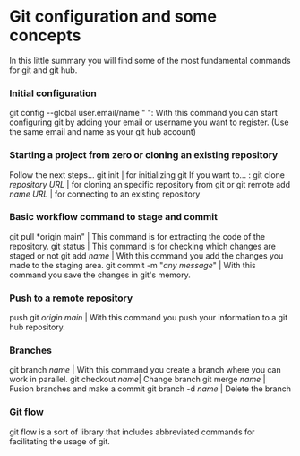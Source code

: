# Git configuration and some concepts

In this little summary you will find some of the most fundamental commands for git and git hub.

### Initial configuration
git config --global user.email/name " ": With this command you can start configuring git by adding your email or username you want to register. (Use the same email and name as your git hub account)   

### Starting a project from zero or cloning an existing repository
Follow the next steps...
git init | for initializing git
If you want to... :
git clone *repository URL* | for cloning an specific repository from git
or
git remote add *name* *URL* | for connecting to an existing repository

### Basic workflow command to stage and commit
git pull *origin main" | This command is for extracting the code of the repository. 
git status | This command is for checking which changes are staged or not
git add *name* | With this command you add the changes you made to the staging area. 
git commit -m "*any message*" | With this command you save the changes in git's memory.

### Push to a remote repository 
push git  *origin main* | With this command you push your information to a git hub repository.

### Branches
git branch *name* | With this command you create a branch where you can work in parallel.
git checkout *name*| Change branch
git merge *name* | Fusion branches and make a commit 
git branch -d *name* | Delete the branch
### Git flow
git flow is a sort of library that includes abbreviated commands for facilitating the usage of git.

